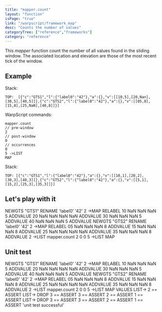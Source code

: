 ```yaml
---
title: "mapper.count"
layout: "function"
isPage: "true"
link: "/warpscript/framework_map"
desc: "Counts the number of values"
categoryTree: ["reference","frameworks"]
category: "reference"
---
```

 

This *mapper* function count the number of all values found in the sliding window. The associated location and elevation are those of the most recent tick of the window.

## Example ##

Stack:

    TOP:  [{"c":"GTS1","l":{"label0":"42"},"a":{},"v":[[10,5],[20,Nan],[30,5],[40,5]]},{"c":"GTS2","l":{"label0":"42"},"a":{},"v":[[05,8],[15,8],[25,NaN],[40,8]]}]

WarpScript commands:

    mapper.count
    // pre-window
    2
    // post-window
    0
    // occurrences
    0
    5 ->LIST
    MAP

Stack: 

    TOP: [{"c":"GTS1","l":{"label0":"42"},"a":{},"v":[[10,1],[20,2],[30,3],[40,3]]},{"c":"GTS2","l":{"label0":"42"},"a":{},"v":[[5,1],[15,2],[25,3],[35,3]]}]

## Let's play with it ##

<warp10-warpscript-widget>NEWGTS "GTS1" RENAME 
'label0' '42' 2 ->MAP RELABEL
10 NaN NaN NaN  5 ADDVALUE
20 NaN NaN NaN NaN ADDVALUE 
30 NaN NaN NaN 5 ADDVALUE 
40 NaN NaN NaN 5 ADDVALUE 
NEWGTS "GTS2" RENAME 
'label0' '42' 2 ->MAP RELABEL
05 NaN NaN NaN  8 ADDVALUE
15 NaN NaN NaN 8 ADDVALUE 
25 NaN NaN NaN NaN ADDVALUE 
35 NaN NaN NaN 8 ADDVALUE 
2 ->LIST 
mapper.count 
2
0
0
5 ->LIST
MAP
</warp10-warpscript-widget>    


## Unit test ##

<warp10-warpscript-widget>NEWGTS "GTS1" RENAME 
'label0' '42' 2 ->MAP RELABEL
10 NaN NaN NaN  5 ADDVALUE
20 NaN NaN NaN NaN ADDVALUE 
30 NaN NaN NaN 5 ADDVALUE 
40 NaN NaN NaN 5 ADDVALUE 
NEWGTS "GTS2" RENAME 
'label0' '42' 2 ->MAP RELABEL
05 NaN NaN NaN  8 ADDVALUE
15 NaN NaN NaN 8 ADDVALUE 
25 NaN NaN NaN NaN ADDVALUE 
35 NaN NaN NaN 8 ADDVALUE 
2 ->LIST 
mapper.count 
2
0
0
5 ->LIST
MAP
VALUES LIST->
2 == ASSERT
LIST-> DROP
3 == ASSERT
3 == ASSERT
2 == ASSERT
1 == ASSERT
LIST-> DROP
3 == ASSERT
3 == ASSERT
2 == ASSERT
1 == ASSERT
'unit test successful'
</warp10-warpscript-widget>    